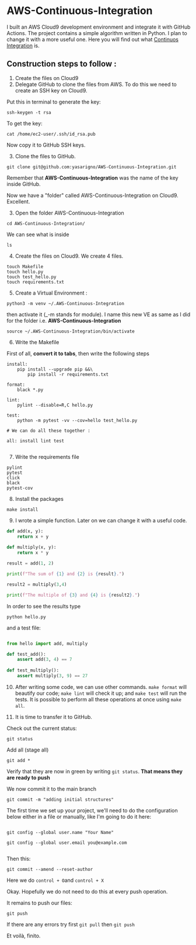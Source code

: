 # AWS-Continuous-Integration
I built an AWS Cloud9 development environment and integrate it with GitHub Actions. The project contains a simple algorithm written in Python. I plan to change it with a more useful one.
Here you will find out what [Continuos Integration](https://aws.amazon.com/devops/continuous-integration/) is.

## Construction steps to follow :

1. Create the files on Cloud9
2. Delegate GitHub to clone the files from AWS. To do this we need to create an SSH key on Cloud9.

Put this in terminal to generate the key:

```
ssh-keygen -t rsa
```
To get the key:
```
cat /home/ec2-user/.ssh/id_rsa.pub
```
Now copy it to GitHub SSH keys.

3. Clone the files to GitHub.

```
git clone git@github.com:yasarigno/AWS-Continuous-Integration.git
```
Remember that **AWS-Continuous-Integration** was the name of the key inside GitHub.

Now we have a "folder" called AWS-Continuous-Integration on Cloud9. Excellent.

3. Open the folder AWS-Continuous-Integration

```
cd AWS-Continuous-Integration/
```
We can see what is inside 
```
ls
```

4. Create the files on Cloud9. We create 4 files.

```
touch Makefile
touch hello.py
touch test_hello.py
touch requirements.txt
```

5. Create a Virtual Environment :

```
python3 -m venv ~/.AWS-Continuous-Integration
```

then activate it (_-m stands for module). I name this new VE as same as I did for the folder i.e. **AWS-Continuous-Integration**

```
source ~/.AWS-Continuous-Integration/bin/activate
```

6. Write the Makefile

First of all, **convert it to tabs**, then write the following steps 

```
install:
	pip install --upgrade pip &&\
		pip install -r requirements.txt
		
format:
	black *.py
	
lint:
	pylint --disable=R,C hello.py
	
test:
	python -m pytest -vv --cov=hello test_hello.py
	
# We can do all these together :

all: install lint test
  
```
7. Write the requirements file

```
pylint
pytest
click
black
pytest-cov
```

8. Install the packages 

```
make install
```

9. I wrote a simple function. Later on we can change it with a useful code.

```python
def add(x, y):
    return x + y
    
def multiply(x, y):
    return x * y

result = add(1, 2)

print(f"The sum of {1} and {2} is {result}.")

result2 = multiply(3,4)

print(f"The multiple of {3} and {4} is {result2}.")
```
In order to see the results type

```
python hello.py
```

and a test file: 

```python

from hello import add, multiply

def test_add():
    assert add(3, 4) == 7
    
def test_multiply():
    assert multiply(3, 9) == 27
```

10. After writing some code, we can use other commands. ``make format`` will beautify our code; ``make lint`` will check it up; and ``make test`` will run the tests. It is possible to perform all these operations at once using ``make all``.

11. It is time to transfer it to GitHub.

Check out the current status:

```
git status
```

Add all (stage all)

```
git add *
```

Verify that they are now in green by writing ``git status``. **That means they are ready to push**

We now commit it to the main branch

```
git commit -m "adding initial structures"
```

The first time we set up your project, we'll need to do the configuration below either in a file or manually, like I'm going to do it here:

```

git config --global user.name "Your Name"

git config --global user.email you@example.com
  
```

Then this:
```
git commit --amend --reset-author

```
Here we do ``control + O``and ``control + X``

Okay. Hopefully we do not need to do this at every push operation.

It remains to push our files:

```
git push
```

If there are any errors try first ``git pull`` then ``git push``

Et voilà, finito.









